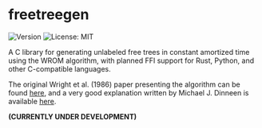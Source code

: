 # freetreegen

![Version](https://img.shields.io/badge/version-v0.1.0--dev-royalblue)
![License: MIT](https://img.shields.io/badge/License-MIT-seagreen)

A C library for generating unlabeled free trees in constant amortized time using the WROM algorithm, with planned FFI support for Rust, Python, and other C-compatible languages.

The original Wright et al. (1986) paper presenting the algorithm can be found [here](https://users.cecs.anu.edu.au/~bdm/papers/ConstantTimeTrees.pdf), and a very good explanation written by Michael J. Dinneen is available [here](https://www.cs.auckland.ac.nz/compsci720s1c/lectures/mjd/treenotes.pdf).

**(CURRENTLY UNDER DEVELOPMENT)**
